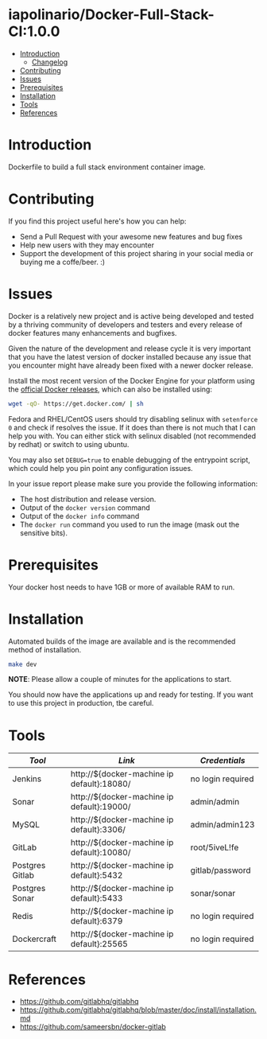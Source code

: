 # iapolinario/Docker-Full-Stack-CI:1.0.0

- [Introduction](#introduction)
    - [Changelog](Changelog.md)
- [Contributing](#contributing)
- [Issues](#issues)
- [Prerequisites](#prerequisites)
- [Installation](#installation)
- [Tools](#tools)
- [References](#references)

# Introduction

Dockerfile to build a full stack environment container image.

# Contributing

If you find this project useful here's how you can help:

- Send a Pull Request with your awesome new features and bug fixes
- Help new users with they may encounter
- Support the development of this project sharing in your social media or buying me a coffe/beer. :)

# Issues

Docker is a relatively new project and is active being developed and tested by a thriving community of developers and testers and every release of docker features many enhancements and bugfixes.

Given the nature of the development and release cycle it is very important that you have the latest version of docker installed because any issue that you encounter might have already been fixed with a newer docker release.

Install the most recent version of the Docker Engine for your platform using the [official Docker releases](http://docs.docker.com/engine/installation/), which can also be installed using:

```bash
wget -qO- https://get.docker.com/ | sh
```

Fedora and RHEL/CentOS users should try disabling selinux with `setenforce 0` and check if resolves the issue. If it does than there is not much that I can help you with. You can either stick with selinux disabled (not recommended by redhat) or switch to using ubuntu.

You may also set `DEBUG=true` to enable debugging of the entrypoint script, which could help you pin point any configuration issues.

In your issue report please make sure you provide the following information:

- The host distribution and release version.
- Output of the `docker version` command
- Output of the `docker info` command
- The `docker run` command you used to run the image (mask out the sensitive bits).

# Prerequisites

Your docker host needs to have 1GB or more of available RAM to run. 

# Installation

Automated builds of the image are available and is the recommended method of installation.

```bash
make dev
```
__NOTE__: Please allow a couple of minutes for the applications to start.

You should now have the applications up and ready for testing. If you want to use this project in production, tbe careful.

# Tools

| *Tool* | *Link* | *Credentials* |
| ------------- | ------------- | ------------- |
| Jenkins | http://${docker-machine ip default}:18080/ | no login required |
| Sonar | http://${docker-machine ip default}:19000/ | admin/admin |
| MySQL | http://${docker-machine ip default}:3306/ | admin/admin123 |
| GitLab | http://${docker-machine ip default}:10080/ | root/5iveL!fe |
| Postgres Gitlab | http://${docker-machine ip default}:5432 | gitlab/password |
| Postgres Sonar | http://${docker-machine ip default}:5433 | sonar/sonar |
| Redis| http://${docker-machine ip default}:6379 | no login required |
| Dockercraft| http://${docker-machine ip default}:25565 | no login required |


# References

* https://github.com/gitlabhq/gitlabhq
* https://github.com/gitlabhq/gitlabhq/blob/master/doc/install/installation.md
* https://github.com/sameersbn/docker-gitlab
